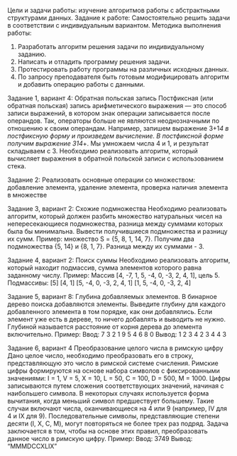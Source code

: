 Цели и задачи работы: изучение алгоритмов работы с абстрактными структурами данных.
Задание к работе: Самостоятельно решить задачи в соответствии с индивидуальным вариантом.
Методика выполнения работы:
1. Разработать алгоритм решения задачи по индивидуальному заданию.
2. Написать и отладить программу решения задачи.
3. Протестировать работу программы на различных исходных данных.
4. По запросу преподавателя быть готовым модифицировать алгоритм и добавить операцию работы с данными.

Задание 1, вариант 4:
Обратная польская запись
Постфиксная (или обратная польская) запись арифметического выражения — это способ записи выражений, в котором знак операции записывается после операндов. 
Так, операторы больше не являются неоднозначными по отношению к своим операндам. 
Например, запишем выражение 3+1*4 в постфиксную форму и произведем вычисление. 
В постфиксной форме получим выражение 314*+. Мы умножаем числа 4 и 1, и результат складываем с 3. 
Необходимо реализовать алгоритм, который вычисляет выражения в обратной польской записи с использованием стека.

Задание 2:
Реализовать основные операции со множеством: добавление элемента, 
удаление элемента, проверка наличия элемента в множестве

Задание 3, вариант 2:
Схожие подмножества
Необходимо реализовать алгоритм, который должен разбить множество натуральных чисел на непересекающиеся подмножества, 
разница между суммами которых была бы минимальна. Вывести получившиеся подмножества и разницу их сумм.
Пример:
множество S = {5, 8, 1, 14, 7}.
Получим два подмножества {5, 14} и {8, 1, 7}. 
Разница между их суммами - 3.

Задание 4, вариант 2:
Поиск суммы
Необходимо реализовать алгоритм, который находит подмассив, сумма элементов которого равна заданному числу.
Пример: 
Массив [4, -7, 1, 5, -4, 0, -3, 2, 4, 1], цель 5.
Подмассивы: 
[5]
[4, 1]
[5, -4, 0, -3, 2, 4, 1]
[1, 5, -4, 0, -3, 2, 4]

Задание 5, вариант 8:
Глубина добавляемых элементов.
В бинарное дерево поиска добавляются элементы. Выведите глубину для каждого добавленного элемента в том порядке, как они добавлялись. Если элемент уже есть в дереве, то ничего добавлять и выводить не нужно. Глубиной называется расстояние от корня дерева до элемента включительно. 
Пример: 
Ввод: 7 3 2 1 9 5 4 6 8 0 
Вывод: 1 2 3 4 2 3 4 4 3

Задание 6, вариант 4
Преобразование целого числа в римскую цифру
Дано целое число, необходимо преобразовать его в строку, представляющую это число в римской системе счисления. 
Римские цифры формируются на основе набора символов с фиксированными значениями: 
I = 1, V = 5, X = 10, L = 50, C = 100, D = 500, M = 1000. 
Цифры записываются путем сложения соответствующих значений, начиная с наибольшего символа. 
В некоторых случаях используется форма вычитания, когда меньший символ предшествует большему. 
Такие случаи включают числа, оканчивающиеся на 4 или 9 (например, IV для 4 и IX для 9). 
Последовательные символы, представляющие степени десяти (I, X, C, M), могут повторяться не более трех раз подряд. 
Задача заключается в том, чтобы на основе этих правил, преобразовать данное число в римскую цифру.
Пример:
Ввод: 3749
Вывод: “MMMDCCXLIX”
